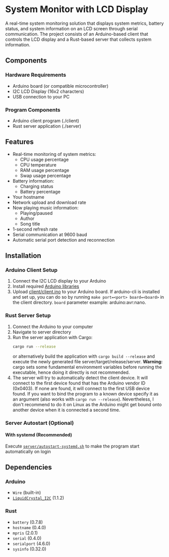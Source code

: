 # System Monitor with LCD Display

A real-time system monitoring solution that displays system metrics, battery status, and system information on an LCD screen through serial communication. The project consists of an Arduino-based client that controls the LCD display and a Rust-based server that collects system information.

## Components

### Hardware Requirements
- Arduino board (or compatible microcontroller)
- I2C LCD Display (16x2 characters)
- USB connection to your PC

### Program Components
- Arduino client program (./client)
- Rust server application (./server)

## Features
- Real-time monitoring of system metrics:
  - CPU usage percentage
  - CPU temperature
  - RAM usage percentage
  - Swap usage percentage
- Battery information:
  - Charging status
  - Battery percentage
- Your hostname
- Network upload and download rate
- Now playing music information:
  - Playing/paused
  - Author
  - Song title
- 1-second refresh rate
- Serial communication at 9600 baud
- Automatic serial port detection and reconnection

## Installation

### Arduino Client Setup
1. Connect the I2C LCD display to your Arduino
2. Install required [Arduino libraries](#arduino)
3. Upload [client/client.ino](https://github.com/m0squdev/lcd-system-monitor/blob/main/client/client.ino) to your Arduino board. If arduino-cli is installed and set up, you can do so by running `make port=<port> board=<board>` in the client directory. `board` parameter example: arduino:avr:nano.

### Rust Server Setup
1. Connect the Arduino to your computer
2. Navigate to server directory
3. Run the server application with Cargo:
   ```bash
   cargo run --release
   ```
   or alternatively build the application with `cargo build --release` and execute the newly generated file server/target/release/server. **Warning:** cargo sets some fundamental environment variables before running the executable, hence doing it directly is not recommended.
4. The server will try to automatically detect the client device. It will connect to the first device found that has the Arduino vendor ID (0x0403). If none are found, it will connect to the first USB device found. If you want to bind the program to a known device specify it as an argument (also works with `cargo run --release`). Nevertheless, I don't recommend to do it on Linux as the Arduino might get bound onto another device when it is connected a second time.

### Server Autostart (Optional)

#### With systemd (Recommended)
Execute [`server/autostart-systemd.sh`](https://github.com/m0squdev/lcd-system-monitor/blob/main/server/autostart-systemd.sh) to make the program start automatically on login

## Dependencies

### Arduino
- `Wire` (built-in)
- [`LiquidCrystal_I2C`](https://github.com/johnrickman/LiquidCrystal_I2C) (1.1.2)

### Rust
- `battery` (0.7.8)
- `hostname` (0.4.0)
- `mpris` (2.0.1)
- `serial` (0.4.0)
- `serialport` (4.6.0)
- `sysinfo` (0.32.0)
